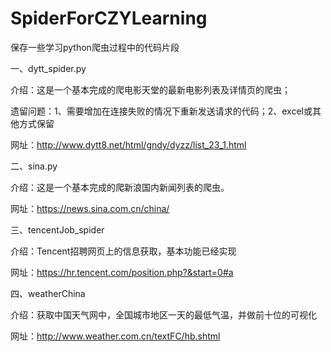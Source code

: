 ﻿# SpiderForCZYLearning
保存一些学习python爬虫过程中的代码片段

一、dytt_spider.py

介绍：这是一个基本完成的爬电影天堂的最新电影列表及详情页的爬虫；

遗留问题：1、需要增加在连接失败的情况下重新发送请求的代码；2、excel或其他方式保留

网址：http://www.dytt8.net/html/gndy/dyzz/list_23_1.html
    

二、sina.py

介绍：这是一个基本完成的爬新浪国内新闻列表的爬虫。

网址：https://news.sina.com.cn/china/


三、tencentJob_spider

介绍：Tencent招聘网页上的信息获取，基本功能已经实现

网址：https://hr.tencent.com/position.php?&start=0#a


四、weatherChina

介绍：获取中国天气网中，全国城市地区一天的最低气温，并做前十位的可视化

网址：http://www.weather.com.cn/textFC/hb.shtml
